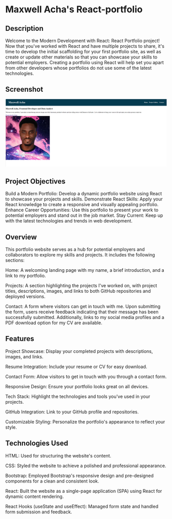 # Maxwell Acha's React-portfolio


## Description
Welcome to the Modern Development with React: React Portfolio project! Now that you've worked with React and have multiple projects to share, it's time to develop the initial scaffolding for your first portfolio site, as well as create or update other materials so that you can showcase your skills to potential employers. Creating a portfolio using React will help set you apart from other developers whose portfolios do not use some of the latest technologies.

## Screenshot

![](maxwell-portfolio.png)


## Project Objectives
Build a Modern Portfolio: Develop a dynamic portfolio website using React to showcase your projects and skills.
Demonstrate React Skills: Apply your React knowledge to create a responsive and visually appealing portfolio.
Enhance Career Opportunities: Use this portfolio to present your work to potential employers and stand out in the job market.
Stay Current: Keep up with the latest technologies and trends in web development.


## Overview
This portfolio website serves as a hub for potential employers and collaborators to explore my skills and projects. It includes the following sections:

Home: A welcoming landing page with my name, a brief introduction, and a link to my portfolio.

Projects: A section highlighting the projects I've worked on, with project titles, descriptions, images, and links to both GitHub repositories and deployed versions.

Contact: A form where visitors can get in touch with me. Upon submitting the form, users receive feedback indicating that their message has been successfully submitted. Additionally, links to my social media profiles and a PDF download option for my CV are 
available.


## Features
 Project Showcase: Display your completed projects with descriptions, images, and links.
 
 Resume Integration: Include your resume or CV for easy download.
 
 Contact Form: Allow visitors to get in touch with you through a contact form.
 
 Responsive Design: Ensure your portfolio looks great on all devices.
 
 Tech Stack: Highlight the technologies and tools you've used in your projects.
 
 GitHub Integration: Link to your GitHub profile and repositories.
 
 Customizable Styling: Personalize the portfolio's appearance to reflect your style.

## Technologies Used
HTML: Used for structuring the website's content.

CSS: Styled the website to achieve a polished and professional appearance.

Bootstrap: Employed Bootstrap's responsive design and pre-designed components for a clean and consistent look.

React: Built the website as a single-page application (SPA) using React for dynamic content rendering.

React Hooks (useState and useEffect): Managed form state and handled form submission and feedback.
